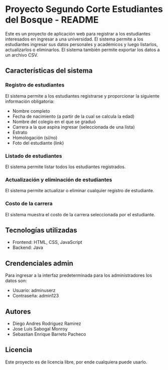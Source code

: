 # Proyecto Segundo Corte Estudiantes del Bosque - README

Este es un proyecto de aplicación web para registrar a los estudiantes interesados en ingresar a una universidad. El sistema permite a los estudiantes ingresar sus datos personales y académicos y luego listarlos, actualizarlos o eliminarlos. El sistema también permite exportar los datos a un archivo CSV.

## Características del sistema

### Registro de estudiantes

El sistema permite a los estudiantes registrarse y proporcionar la siguiente información obligatoria:

- Nombre completo
- Fecha de nacimiento (a partir de la cual se calcula la edad)
- Nombre del colegio en el que se graduó
- Carrera a la que aspira ingresar (seleccionada de una lista)
- Estrato
- Homologación (sí/no)
- Foto del estudiante (link)

### Listado de estudiantes

El sistema permite listar todos los estudiantes registrados.

### Actualización y eliminación de estudiantes

El sistema permite actualizar o eliminar cualquier registro de estudiante.

### Costo de la carrera

El sistema muestra el costo de la carrera seleccionada por el estudiante.


## Tecnologías utilizadas

- Frontend: HTML, CSS, JavaScript
- Backend: Java

## Crendenciales admin

Para ingresar a la interfaz predeterminada para los administradores los datos son:
- Usuario: adminuserz
- Contraseña: admin123

## Autores

- Diego Andres Rodriguez Ramirez
- Jose Luis Sabogal Monroy
- Sebastian Enrique Barreto Pacheco 


## Licencia

Este proyecto es de licencia libre, por ende cualquiera puede usarlo.
